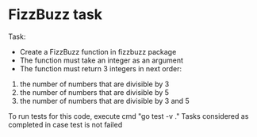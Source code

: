# FizzBuzz task 

Task:
* Create a FizzBuzz function in fizzbuzz package
* The function must take an integer as an argument
* The function must return 3 integers in next order:
1. the number of numbers that are divisible by 3
2. the number of numbers that are divisible by 5
3. the number of numbers that are divisible by 3 and 5

To run tests for this code, execute cmd "go test -v ."
Tasks considered as completed in case test is not failed
